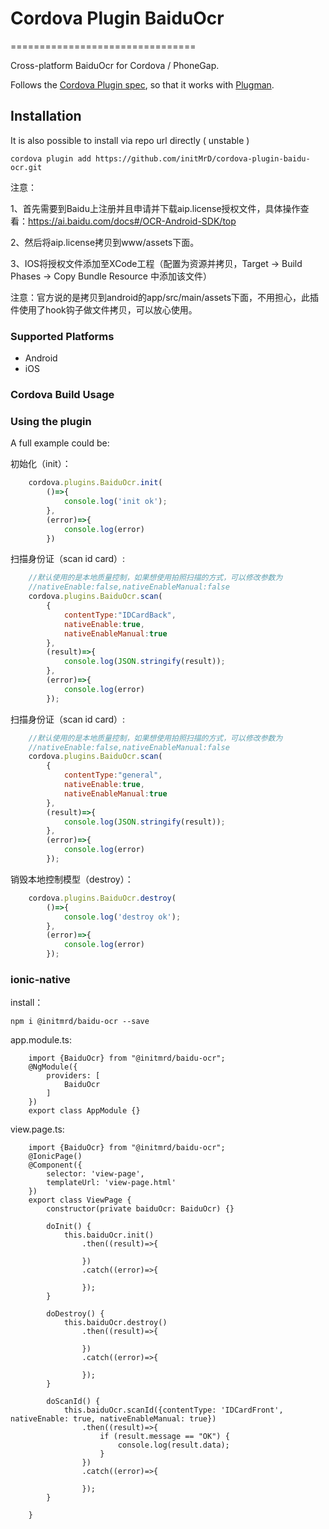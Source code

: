 # Cordova Plugin BaiduOcr
================================

Cross-platform BaiduOcr for Cordova / PhoneGap.

Follows the [Cordova Plugin spec](https://cordova.apache.org/docs/en/latest/plugin_ref/spec.html), so that it works with [Plugman](https://github.com/apache/cordova-plugman).

## Installation

It is also possible to install via repo url directly ( unstable )

    cordova plugin add https://github.com/initMrD/cordova-plugin-baidu-ocr.git

注意：

1、首先需要到Baidu上注册并且申请并下载aip.license授权文件，具体操作查看：https://ai.baidu.com/docs#/OCR-Android-SDK/top

2、然后将aip.license拷贝到www/assets下面。

3、IOS将授权文件添加至XCode工程（配置为资源并拷贝，Target -> Build Phases -> Copy Bundle Resource 中添加该文件）

注意：官方说的是拷贝到android的app/src/main/assets下面，不用担心，此插件使用了hook钩子做文件拷贝，可以放心使用。


### Supported Platforms

- Android
- iOS


### Cordova Build Usage


### Using the plugin ###

A full example could be:

初始化（init）：
```js
    cordova.plugins.BaiduOcr.init(
        ()=>{
            console.log('init ok');
        },
        (error)=>{
            console.log(error)
        })
```
扫描身份证（scan id card）:
```js
    //默认使用的是本地质量控制，如果想使用拍照扫描的方式，可以修改参数为
    //nativeEnable:false,nativeEnableManual:false
    cordova.plugins.BaiduOcr.scan(
        {
            contentType:"IDCardBack",
            nativeEnable:true,
            nativeEnableManual:true
        },
        (result)=>{
            console.log(JSON.stringify(result));
        },
        (error)=>{
            console.log(error)
        });
```
扫描身份证（scan id card）:
```js
    //默认使用的是本地质量控制，如果想使用拍照扫描的方式，可以修改参数为
    //nativeEnable:false,nativeEnableManual:false
    cordova.plugins.BaiduOcr.scan(
        {
            contentType:"general",
            nativeEnable:true,
            nativeEnableManual:true
        },
        (result)=>{
            console.log(JSON.stringify(result));
        },
        (error)=>{
            console.log(error)
        });
```
销毁本地控制模型（destroy）：
```js
    cordova.plugins.BaiduOcr.destroy(
        ()=>{
            console.log('destroy ok');
        },
        (error)=>{
            console.log(error)
        });
```
### ionic-native

install：

    npm i @initmrd/baidu-ocr --save

app.module.ts:
```
    import {BaiduOcr} from "@initmrd/baidu-ocr";
    @NgModule({
        providers: [
            BaiduOcr
        ]
    })
    export class AppModule {}
```
view.page.ts:
```
    import {BaiduOcr} from "@initmrd/baidu-ocr";
    @IonicPage()
    @Component({
        selector: 'view-page',
        templateUrl: 'view-page.html'
    })
    export class ViewPage {
        constructor(private baiduOcr: BaiduOcr) {}
        
        doInit() {
            this.baiduOcr.init()
                .then((result)=>{
                    
                })
                .catch((error)=>{
                    
                });
        }
        
        doDestroy() {
            this.baiduOcr.destroy()
                .then((result)=>{
                    
                })
                .catch((error)=>{
                    
                });
        }
        
        doScanId() {
            this.baiduOcr.scanId({contentType: 'IDCardFront', nativeEnable: true, nativeEnableManual: true})
                .then((result)=>{
                    if (result.message == "OK") {
                        console.log(result.data);
                    }
                })
                .catch((error)=>{
                    
                });
        }
        
    }
```
